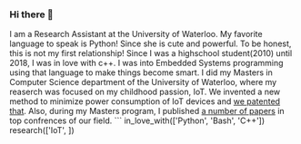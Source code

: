 ### Hi there 👋

I am a Research Assistant at the University of Waterloo. My favorite language to speak is Python! Since she is cute and powerful. To be honest, this is not my first relationship! Since I was a highschool student(2010) until 2018, I was in love with c++. I was into Embedded Systems programming using that language to make things become smart. I did my Masters in Computer Science department of the University of Waterloo, where my reaserch was focused on my childhood passion, IoT. We invented a new method to minimize power consumption of IoT devices and [we patented that](https://patentimages.storage.googleapis.com/a2/38/c3/7013ac293ff7c3/US20210288755A1.pdf). Also, during my Masters program, I published [a number of papers](https://scholar.google.com/citations?hl=en&user=iWgKz8YAAAAJ) in top confrences of our field.
‍‍```
in_love_with(['Python', 'Bash', 'C++'])
research(['IoT', ])
```
